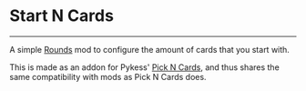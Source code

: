 # Start N Cards
--------------------
A simple [Rounds](https://landfall.se/rounds) mod to configure the amount of cards that you start with.

This is made as an addon for Pykess' [Pick N Cards](https://github.com/pdcook/PickNCards), and thus shares the same compatibility with mods as Pick N Cards does.

